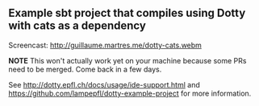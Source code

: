 ## Example sbt project that compiles using Dotty with cats as a dependency

Screencast: http://guillaume.martres.me/dotty-cats.webm


**NOTE** This won't actually work yet on your machine because some PRs need to
be merged. Come back in a few days.

See
http://dotty.epfl.ch/docs/usage/ide-support.html and
https://github.com/lampepfl/dotty-example-project for more information.

